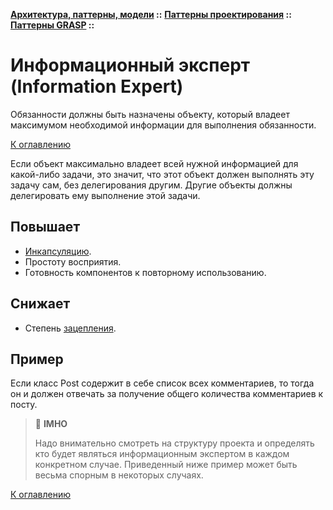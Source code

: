 **[Архитектура, паттерны, модели](../../../README.md#patterns) ::** 
**[Паттерны проектирования](../../../README.md#patterns-design) ::** 
**[Паттерны GRASP](../../../README.md#patterns-design-grasp) ::**
# Информационный эксперт (Information Expert)

Обязанности должны быть назначены объекту, который владеет максимумом необходимой информации для выполнения обязанности.

[К оглавлению](../../../README.md#patterns-design-grasp)

Если объект максимально владеет всей нужной информацией для какой-либо задачи, это значит, что этот объект должен выполнять эту задачу сам, без делегирования другим. Другие объекты должны делегировать ему выполнение этой задачи.

## Повышает
- [Инкапсуляцию](../../../concepts/encapsulation.md).
- Простоту восприятия.
- Готовность компонентов к повторному использованию.

## Снижает
- Степень [зацепления](../../../concepts/coupling.md).

## Пример
Если класс Post содержит в себе список всех комментариев, то тогда он и должен отвечать за получение общего количества комментариев к посту.

> :thinking: **IMHO**
>
> Надо внимательно смотреть на структуру проекта и определять кто будет являться информационным экспертом в каждом конкретном случае. Приведенный ниже пример может быть весьма спорным в некоторых случаях.

[К оглавлению](../../../README.md#patterns-design-grasp)
